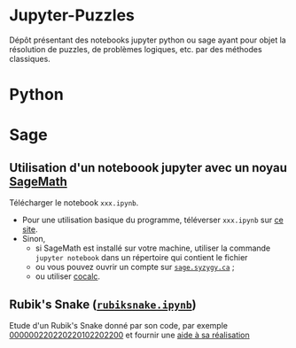 # Jupyter-Puzzles
Dépôt présentant des notebooks jupyter python ou sage ayant pour objet la résolution de puzzles, de problèmes logiques, etc. par des méthodes classiques.

# Python

# Sage

## Utilisation d'un noteboook jupyter avec un noyau [SageMath](https://www.sagemath.org/)

Télécharger le notebook  `xxx.ipynb`.
- Pour une utilisation basique du programme, téléverser `xxx.ipynb` sur [ce site](https://dahn-research.eu/nbplayer/). 
- Sinon, 
    - si SageMath est installé sur votre machine, utiliser la commande `jupyter notebook` dans un répertoire qui contient le fichier 
    - ou vous pouvez ouvrir un compte sur [`sage.syzygy.ca`](https://sage.syzygy.ca/) ;
    - ou utiliser [cocalc](https://cocalc.com/).

## Rubik's Snake ([`rubiksnake.ipynb`](./sage/rubiksnake/rubiksnake.ipynb))
Etude d'un Rubik's Snake donné par son code, par exemple [000000220220220102202200](https://raw.githack.com/YvesLemaire/images/main/cat.html) et fournir une [aide à sa réalisation](./sage/rubiksnake/cat.png)


